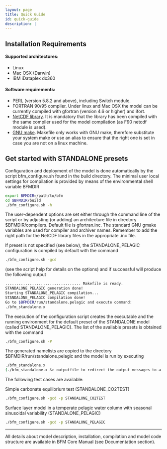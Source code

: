 ```yaml
---
layout: page
title: Quick Guide
id: quick-guide
description: |
---
```


## Installation Requirements

#### Supported architectures:

- Linux
- Mac OSX (Darwin)
- IBM iDataplex dx360

#### Software requirements:

- PERL (version 5.8.2 and above), including Switch module.
- FORTRAN 90/95 compiler. Under linux and Mac OSX the model can be currently compiled with gfortran (version 4.6 or higher) and ifort.
- [NetCDF library](http://www.unidata.ucar.edu/software/netcdf). It is mandatory that the library has been compiled with the same compiler used for the model compilation (as F90 netcdf module is used).
- [GNU make](https://www.gnu.org/software/make/). Makefile only works with GNU make, therefore substitute your system make or use an alias to ensure that the right one is set in case you are not on a linux machine.

## Get started with STANDALONE presets

Configuration and deployment of the model is done automatically by the script bfm_configure.sh found in the build directory. The minimal user local settings for compilation is provided by means of the environmental shell variable BFMDIR

```bash
export BFMDIR=/path/to/bfm
cd $BFMDIR/build
./bfm_configure.sh -h
```

The user-dependent options are set either through the command line of the script or by adjusting (or adding) an architecture file in directory $BFMDIR/compilers. Default file is gfortran.inc. The standard GNU gmake variables are used for compiler and archiver names. Remember to add the right path for the NetCDF library files in the appropriate .inc file.

If preset is not specified (see below),  the STANDALONE_PELAGIC configuration is compiled by default with the command

```bash
./bfm_configure.sh -gcd
```

(see the script help for details on the options) and if successful will produce the following output

```bash
.................................. Makefile is ready.
STANDALONE_PELAGIC generation done!
Starting STANDALONE_PELAGIC compilation...
STANDALONE_PELAGIC compilation done!
Go to $BFMDIR/run/standalone.pelagic and execute command:
./bfm_standalone.x
```

The execution of the configuration script creates the executable and the running environment for the default preset of the STANDALONE model (called STANDALONE_PELAGIC). The list of the available presets is obtained with the command

```bash
./bfm_configure.sh -P 
```

The generated namelists are copied to the directory $BFMDIR/run/standalone.pelagic and the model is run by executing

```bash
./bfm_standalone.x
(./bfm_standalone.x &> outputfile to redirect the output messages to a file in bash.)
```

The following test cases are available:

Simple carbonate equilibrium test (STANDALONE_CO2TEST)

```bash
./bfm_configure.sh -gcd -p STANDALONE_CO2TEST
```

Surface layer model in a temperate pelagic water column with seasonal sinusoidal variability (STANDALONE_PELAGIC)

```bash
./bfm_configure.sh -gcd -p STANDALONE_PELAGIC
```

---

All details about model description, installation, compilation and model code structure are available in BFM Core Manual (see Documentation section).



